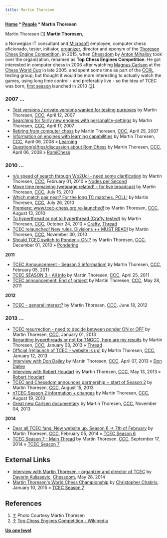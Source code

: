 ```yaml
---
title: Martin Thoresen
---
```

**[Home](Home "Home") \* [People](People "People") \* Martin Thoresen**



 [](File:MartinThoresen.jpg) Martin Thoresen <a id="cite-note-1" href="#cite-ref-1">[1]</a> 
**Martin Thoresen**,  

a Norwegian IT consultant and [Microsoft](Microsoft "Microsoft") employee, computer chess aficionado, tester, initiator, [organizer](Category:Tournament_Director "Category:Tournament Director"), director and eponym of the [Thoresen Chess Engine Competition](TCEC "TCEC"), in 2015,
when [Chessdom](index.php?title=Chessdom&action=edit&redlink=1 "Chessdom (page does not exist)") by [Anton Mihailov](Anton_Mihailov "Anton Mihailov") took over the organization, renamed as **Top Chess Engines Competition**.
He got interested in computer chess in 2006 after watching [Magnus Carlsen](https://en.wikipedia.org/wiki/Magnus_Carlsen) at the [Chess World Cup](https://en.wikipedia.org/wiki/Chess_World_Cup_2005) in late 2005, 
and spent some time as part of the [CCRL](CCRL "CCRL") testing group, but thought it would be more interesting to actually watch the games, using long time control - and preferably live - so the idea of TCEC was born, [first season](TCEC_Season_1 "TCEC Season 1") launched in 2010 <a id="cite-note-2" href="#cite-ref-2">[2]</a>. 



### 2007 ...


* [Test versions / private versions wanted for testing purposes](http://www.talkchess.com/forum/viewtopic.php?t=13054) by Martin Thoresen, [CCC](CCC "CCC"), April 12, 2007
* [Searching for fairly new engines with personality-settings](http://www.talkchess.com/forum/viewtopic.php?t=13186) by Martin Thoresen, [CCC](CCC "CCC"), April 17, 2007
* [Retiring from computer chess](http://www.talkchess.com/forum/viewtopic.php?t=13384) by Martin Thoresen, [CCC](CCC "CCC"), April 25, 2007
* [Information on engines with learning capabilities](http://www.talkchess.com/forum/viewtopic.php?t=20549) by Martin Thoresen, [CCC](CCC "CCC"), April 06, 2008 » [Learning](Learning "Learning")
* [Question(s)/tips/discussion about RomiChess](http://www.talkchess.com/forum/viewtopic.php?t=20553) by Martin Thoresen, [CCC](CCC "CCC"), April 06, 2008 » [RomiChess](RomiChess "RomiChess")


### 2010 ...


* [n/s speed of search through Wb2Uci - need some clarification](http://www.talkchess.com/forum/viewtopic.php?t=32256) by Martin Thoresen, [CCC](CCC "CCC"), February 01, 2010 » [Nodes per Second](Nodes_per_Second "Nodes per Second")
* [Move time remaining (webpage related) - for live broadcast](http://www.talkchess.com/forum/viewtopic.php?t=35451) by Martin Thoresen, [CCC](CCC "CCC"), July 15, 2010
* [Which match pair next? For the long TC matches. POLL!](http://www.talkchess.com/forum/viewtopic.php?t=35581) by Martin Thoresen, [CCC](CCC "CCC"), July 26, 2010
* [Premiere: www.tcec-chess.org re-launched!](http://www.talkchess.com/forum/viewtopic.php?t=35791) by Martin Thoresen, [CCC](CCC "CCC"), August 13, 2010
* [To hyperthread or not to hyperthread (Crafty tested)](http://www.talkchess.com/forum/viewtopic.php?t=36465) by Martin Thoresen, [CCC](CCC "CCC"), October 24, 2010 » [Crafty](Crafty "Crafty"), [Thread](Thread "Thread")
* [TCEC relaunched! New rules, Divisions ++ MUST READ!](http://www.talkchess.com/forum/viewtopic.php?t=36865) by Martin Thoresen, [CCC](CCC "CCC"), November 30, 2010
* [Should TCEC switch to Ponder = ON ?](http://www.talkchess.com/forum/viewtopic.php?t=36888) by Martin Thoresen, [CCC](CCC "CCC"), December 01, 2010 » [Pondering](Pondering "Pondering")


**2011**



* [TCEC Announcement - Season 2 information!](http://www.talkchess.com/forum/viewtopic.php?t=37948) by Martin Thoresen, [CCC](CCC "CCC"), February 05, 2011
* [TCEC SEASON 3 - All info](http://www.talkchess.com/forum/viewtopic.php?t=38876) by Martin Thoresen, [CCC](CCC "CCC"), April 25, 2011
* [TCEC announcement: End of project](http://www.talkchess.com/forum/viewtopic.php?t=39217) by Martin Thoresen, [CCC](CCC "CCC"), May 28, 2011


**2012**



* [TCEC - general interest?](http://www.talkchess.com/forum/viewtopic.php?t=44108) by Martin Thoresen, [CCC](CCC "CCC"), June 18, 2012


### 2013 ...


* [TCEC resurrection - need to decide between ponder ON or OFF](http://www.talkchess.com/forum/viewtopic.php?t=46708) by Martin Thoresen, [CCC](CCC "CCC"), January 01, 2013
* [Regarding hyperthreads or not for TNGCC, here are my results](http://www.talkchess.com/forum/viewtopic.php?t=46739) by Martin Thoresen, [CCC](CCC "CCC"), January 03, 2013 » [Thread](Thread "Thread")
* [Official (re)launch of TCEC - website is up!](http://www.talkchess.com/forum/viewtopic.php?t=46861) by Martin Thoresen, [CCC](CCC "CCC"), January 12, 2013
* [Interview with Don Dailey](http://www.talkchess.com/forum/viewtopic.php?t=47724) by Martin Thoresen, [CCC](CCC "CCC"), April 07, 2013 » [Don Dailey](Don_Dailey "Don Dailey")
* [Interview with Robert Houdart](http://www.talkchess.com/forum/viewtopic.php?t=47985) by Martin Thoresen, [CCC](CCC "CCC"), May 13, 2013 » [Robert Houdart](Robert_Houdart "Robert Houdart")
* [TCEC and Chessdom announces partnership + start of Season 2](http://www.talkchess.com/forum/viewtopic.php?t=48970) by Martin Thoresen, [CCC](CCC "CCC"), August 15, 2013
* [nTCEC Season 2 information + changes](http://www.talkchess.com/forum/viewtopic.php?t=49020) by Martin Thoresen, [CCC](CCC "CCC"), August 19, 2013
* [Great new Carlsen documentary](http://www.talkchess.com/forum/viewtopic.php?t=49935) by Martin Thoresen, [CCC](CCC "CCC"), November 04, 2013


**2014**



* [Dear all TCEC fans: New website up. Season 6 -> 7th of February](http://www.talkchess.com/forum/viewtopic.php?t=51173) by Martin Thoresen, [CCC](CCC "CCC"), February 05, 2014 » [TCEC Season 6](TCEC_Season_6 "TCEC Season 6")
* [TCEC Season 7 - Main Thread](http://www.talkchess.com/forum/viewtopic.php?t=53731) by Martin Thoresen, [CCC](CCC "CCC"), September 17, 2014 » [TCEC Season 7](TCEC_Season_7 "TCEC Season 7")


## External Links


* [Interview with Martin Thoresen – organizer and director of TCEC](http://www.chessdom.com/interview-with-martin-thoresen-organizer-and-director-of-tcec/) by [Davorin Kuljasevic](http://hr.wikipedia.org/wiki/Davorin_Kulja%C5%A1evi%C4%87), [Chessdom](index.php?title=Chessdom&action=edit&redlink=1 "Chessdom (page does not exist)"), May 28, 2014
* [Martin Thoresen's World Chess Championship](http://blog.chabris.com/2015/01/martin-thoresens-world-chess.html) by [Christopher Chabris](Christopher_Chabris "Christopher Chabris"), January 10, 2015 » [TCEC Season 7](TCEC_Season_7 "TCEC Season 7")


## References


1. <a id="cite-ref-1" href="#cite-note-1">↑</a> Photo Courtesy Martin Thoresen
2. <a id="cite-ref-2" href="#cite-note-2">↑</a> [Top Chess Engines Competition - Wikipedia](https://en.wikipedia.org/wiki/Top_Chess_Engine_Championship)

**[Up one level](People "People")**







 
